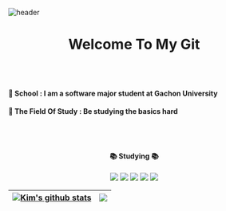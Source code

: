 ![header](https://capsule-render.vercel.app/api?type=slice&color=auto&height=300&section=header&text=Kim's%20Git&fontSize=90&animation=fadeIn)

<div align="center">
	<h1>Welcome To My Git</h1>
</div>
<br><br>
<h4> 🏫 School  : I am a software major student at Gachon University </h4>
<h4> 📖 The Field Of Study  : Be studying the basics hard </h4>


<br><br>
<div align="center">
	<h4>📚 Studying 📚</h4>
	<img src="https://img.shields.io/badge/C Language-A8B9CC?style=flat&logo=C&logoColor=white"/>
	<img src="https://img.shields.io/badge/python-3776AB?style=flat&logo=python&logoColor=white"/>
	<img src="https://img.shields.io/badge/Java Script-F7DF1E?style=flat&logo=javascript&logoColor=white" />
	<img src="https://img.shields.io/badge/HTML5-E34F26?style=flat&logo=HTML5&logoColor=white" />
	<img src="https://img.shields.io/badge/CSS3-1572B6?style=flat&logo=CSS3&logoColor=white" />
</div>



| <a href="https://github.com/anuraghazra/github-readme-stats"><img align="center" src="https://github-readme-stats.vercel.app/api/top-langs/?username=kimsm0566&show_icons=true&include_all_commits=true&theme=buefy&hide_border=true" alt="Kim's github stats" /></a> | <a href="https://github.com/anuraghazra/github-readme-stats"><img align="center" src="https://github-readme-stats.vercel.app/api?username=kimsm0566&layout=compact&theme=buefy&hide_border=true" /></a> |
| ------------- | ------------- |


<!--
**kimsm0566/kimsm0566** is a ✨ _special_ ✨ repository because its `README.md` (this file) appears on your GitHub profile.

Here are some ideas to get you started:

- 🔭 I’m currently working on ...
- 🌱 I’m currently learning ...
- 👯 I’m looking to collaborate on ...
- 🤔 I’m looking for help with ...
- 💬 Ask me about ...
- 📫 How to reach me: ...
- 😄 Pronouns: ...
- ⚡ Fun fact: ...
-->
